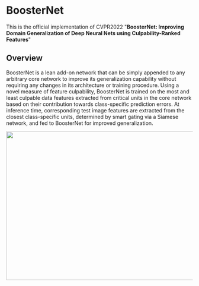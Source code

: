 # BoosterNet
This is the official implementation of CVPR2022 "**BoosterNet: Improving Domain Generalization of Deep Neural Nets using Culpability-Ranked Features**"

## Overview
BoosterNet is a lean add-on network that can be simply appended to any arbitrary core network to improve its generalization capability without requiring any changes in its architecture or training procedure. Using a novel measure of feature culpability, BoosterNet is trained on the most and least culpable data features extracted from critical units in the core network based on their contribution towards class-specific prediction errors. At inference time, corresponding test image features are extracted from the closest class-specific units, determined by smart gating via a Siamese network, and fed to BoosterNet for improved generalization. 

<img src="https://user-images.githubusercontent.com/101379587/158006743-98eb8d58-5706-47a7-a0a9-edad6c7f320c.jpg" width="700" height="400">
